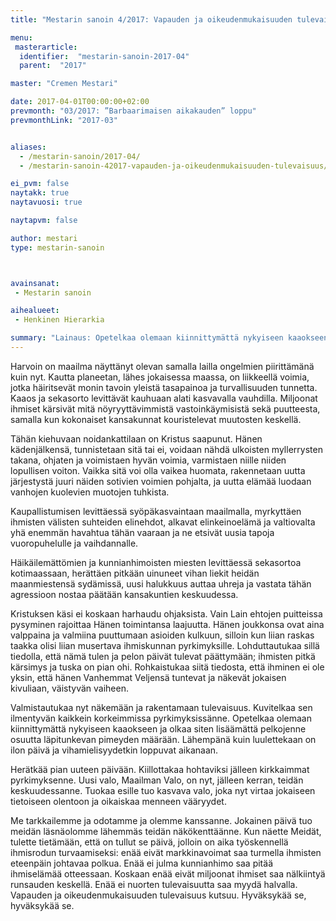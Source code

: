 ```yaml
---
title: "Mestarin sanoin 4/2017: Vapauden ja oikeudenmukaisuuden tulevaisuus"

menu:
 masterarticle:
  identifier:  "mestarin-sanoin-2017-04"
  parent:  "2017"

master: "Cremen Mestari"

date: 2017-04-01T00:00:00+02:00
prevmonth: "03/2017: ”Barbaarimaisen aikakauden” loppu"
prevmonthLink: "2017-03"


aliases:
  - /mestarin-sanoin/2017-04/
  - /mestarin-sanoin-42017-vapauden-ja-oikeudenmukaisuuden-tulevaisuus/

ei_pvm: false
naytakk: true
naytavuosi: true

naytapvm: false

author: mestari
type: mestarin-sanoin



avainsanat:
 - Mestarin sanoin

aihealueet:
 - Henkinen Hierarkia

summary: "Lainaus: Opetelkaa olemaan kiinnittymättä nykyiseen kaaokseen ja olkaa siten lisäämättä pelkojenne osuutta läpitunkevan pimeyden määrään."
---
```

<p>Harvoin on maailma näyttänyt olevan samalla lailla ongelmien piirittämänä kuin nyt. Kautta planeetan, lähes jokaisessa maassa, on liikkeellä voimia, jotka häiritsevät monin tavoin yleistä tasapainoa ja turvallisuuden tunnetta. Kaaos ja sekasorto levittävät kauhuaan alati kasvavalla vauhdilla. Miljoonat ihmiset kärsivät mitä nöyryyttävimmistä vastoinkäymisistä sekä puutteesta, samalla kun kokonaiset kansakunnat kouristelevat muutosten keskellä.</p>
<p>Tähän kiehuvaan noidankattilaan on Kristus saapunut. Hänen kädenjälkensä, tunnistetaan sitä tai ei, voidaan nähdä ulkoisten myllerrysten takana, ohjaten ja voimistaen hyvän voimia, varmistaen niille niiden lopullisen voiton. Vaikka sitä voi olla vaikea huomata, rakennetaan uutta järjestystä juuri näiden sotivien voimien pohjalta, ja uutta elämää luodaan vanhojen kuolevien muotojen tuhkista.</p>
<p>Kaupallistumisen levittäessä syöpäkasvaintaan maailmalla, myrkyttäen ihmisten välisten suhteiden elinehdot, alkavat elinkeinoelämä ja valtiovalta yhä enemmän havahtua tähän vaaraan ja ne etsivät uusia tapoja vuoropuhelulle ja vaihdannalle.</p>
<p>Häikäilemättömien ja kunnianhimoisten miesten levittäessä sekasortoa kotimaassaan, herättäen pitkään uinuneet vihan liekit heidän maanmiestensä sydämissä, uusi halukkuus auttaa uhreja ja vastata tähän agressioon nostaa päätään kansakuntien keskuudessa.</p>
<p>Kristuksen käsi ei koskaan harhaudu ohjaksista. Vain Lain ehtojen puitteissa pysyminen rajoittaa Hänen toimintansa laajuutta. Hänen joukkonsa ovat aina valppaina ja valmiina puuttumaan asioiden kulkuun, silloin kun liian raskas taakka olisi liian musertava ihmiskunnan pyrkimyksille. Lohduttautukaa sillä tiedolla, että nämä tulen ja pelon päivät tulevat päättymään; ihmisten pitkä kärsimys ja tuska on pian ohi. Rohkaistukaa siitä tiedosta, että ihminen ei ole yksin, että hänen Vanhemmat Veljensä tuntevat ja näkevät jokaisen kivuliaan, väistyvän vaiheen.</p>
<p>Valmistautukaa nyt näkemään ja rakentamaan tulevaisuus. Kuvitelkaa sen ilmentyvän kaikkein korkeimmissa pyrkimyksissänne. Opetelkaa olemaan kiinnittymättä nykyiseen kaaokseen ja olkaa siten lisäämättä pelkojenne osuutta läpitunkevan pimeyden määrään. Lähempänä kuin luulettekaan on ilon päivä ja vihamielisyydetkin loppuvat aikanaan.</p>
<p>Herätkää pian uuteen päivään. Kiillottakaa hohtaviksi jälleen kirkkaimmat pyrkimyksenne. Uusi valo, Maailman Valo, on nyt, jälleen kerran, teidän keskuudessanne. Tuokaa esille tuo kasvava valo, joka nyt virtaa jokaiseen tietoiseen olentoon ja oikaiskaa menneen vääryydet.</p>
<p>Me tarkkailemme ja odotamme ja olemme kanssanne. Jokainen päivä tuo meidän läsnäolomme lähemmäs teidän näkökenttäänne. Kun näette Meidät, tulette tietämään, että on tullut se päivä, jolloin on aika työskennellä ihmisrodun turvaamiseksi: enää eivät markkinavoimat saa turmella ihmisten eteenpäin johtavaa polkua. Enää ei julma kunnianhimo saa pitää ihmiselämää otteessaan. Koskaan enää eivät miljoonat ihmiset saa nälkiintyä runsauden keskellä. Enää ei nuorten tulevaisuutta saa myydä halvalla. Vapauden ja oikeudenmukaisuuden tulevaisuus kutsuu. Hyväksykää se, hyväksykää se.</p>